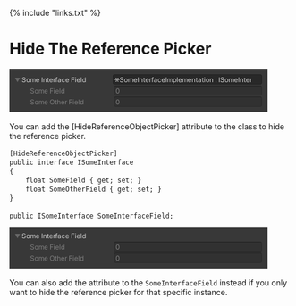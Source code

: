 {% include "links.txt" %}

# Hide The Reference Picker

![](assets/some-interface-implementation.png "Interface implementation with visible reference object picker")

You can add the [HideReferenceObjectPicker] attribute to the class to hide the reference picker.

```CSharp
[HideReferenceObjectPicker]
public interface ISomeInterface
{
    float SomeField { get; set; }
    float SomeOtherField { get; set; }
}

public ISomeInterface SomeInterfaceField;

```

![](assets/some-interface-implementation-hidden-reference-object-picker.png "Hidden reference object picker")

You can also add the attribute to the `SomeInterfaceField` instead if you only want to hide the reference picker for that specific instance.